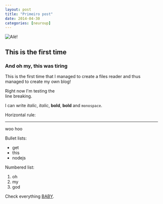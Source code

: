```yaml
---
layout: post
title: "Primeiro post"
date: 2014-04-30
categories: [neuroup]
---
```


![Alè!](http://i.imgur.com/BMz2VUt.gif)

## This is the first time

### And oh my, this was tiring
 
This is the first time that I managed to create a files reader and thus managed to create my own blog!

Right now I'm testing the   
line breaking.

I can write _italic_, *italic*, __bold__, **bold** and `monospace`.

Horizontal rule:

---

woo hoo

Bullet lists:

  * get
  * this
  * nodejs

Numbered list:

  1. oh
  2. my
  3. god

Check everything [BABY](http://hnrqndrd.com).